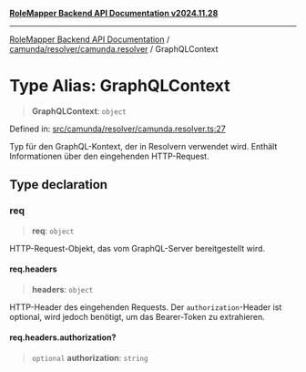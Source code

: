 [**RoleMapper Backend API Documentation v2024.11.28**](../../../../README.md)

***

[RoleMapper Backend API Documentation](../../../../modules.md) / [camunda/resolver/camunda.resolver](../README.md) / GraphQLContext

# Type Alias: GraphQLContext

> **GraphQLContext**: `object`

Defined in: [src/camunda/resolver/camunda.resolver.ts:27](https://github.com/FlowCraft-AG/RoleMapper/blob/8da0bd78326e48681af59eedcf5fc8f5e650849b/backend/src/camunda/resolver/camunda.resolver.ts#L27)

Typ für den GraphQL-Kontext, der in Resolvern verwendet wird.
Enthält Informationen über den eingehenden HTTP-Request.

## Type declaration

### req

> **req**: `object`

HTTP-Request-Objekt, das vom GraphQL-Server bereitgestellt wird.

#### req.headers

> **headers**: `object`

HTTP-Header des eingehenden Requests.
Der `authorization`-Header ist optional, wird jedoch benötigt,
um das Bearer-Token zu extrahieren.

#### req.headers.authorization?

> `optional` **authorization**: `string`
